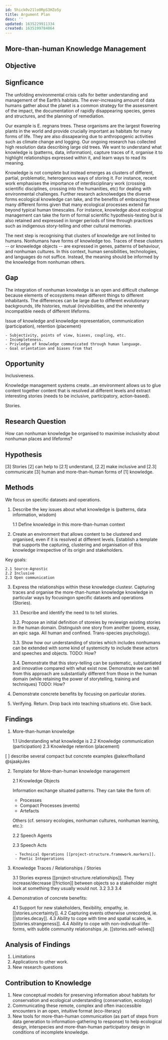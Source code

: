 ```yaml
---
id: 5hick0v21lo0RpS3HZo5y
title: Argument Plan
desc: ''
updated: 1635229911334
created: 1635199784064
---
```

## More-than-human Knowledge Management

## Objective


## Signficance

The unfolding environmental crisis calls for better understanding and management of the Earth’s habitats. The ever-increasing amount of data humans gather about the planet is a common strategy for the assessment of the impact, the documentation of rapidly disappearing species, genes and structures, and the planning of remediation.

Our example is E. regnans trees. These organisms are the largest flowering plants in the world and provide crucially important as habitats for many forms of life. They are also dissapearing due to anthropogenic activities such as climate change and logging. Our ongoing research has collected high resolution data describing large old trees. We want to understand what knowledge is (patterns, data, information), capture traces of it, organise it to highlight relationships expressed within it, and learn ways to read its meaning. 

Knowledge is not complete but instead emerges as clusters of different, partial, problematic, heterogenous ways of storing it. For instance, recent work emphasises the importance of interdisciplinary work (crossing scientific disciplines, crossing into the humanities, etc) for dealing with environmental challenges. Further research acknolwedges the diverse forms ecological knowledge can take, and the benefits of embracing these many different forms given that many ecological processes extend far beyond typical human timescales. For instance, knowledge about ecological management can take the form of formal scientific hypothesis-testing but is also retained and expressed in longer periods of time through practices such as indigenous story-telling and other cultural memories.

The next step is recognising that  clusters of knowledge are not limited to humans. Nonhumans have forms of knowledge too. Traces of these clusters -- or knoweledge objects -- are expressed in genes, patterns of behaviour, and nonhuman cultures. In this context, human sensibilities, technologies, and languages do not suffice. Instead, the meaning should be informed by the knowledge from nonhuman others.

<!--- However, humans most frequently collect data for financial gain or other self-serving goals. The resulting description often flatten the natural world into resources and commodities, minimizing the richness and expressiveness of nonhuman life. ---> 

## Gap

The integration of nonhuman knowledge is an open and difficult challenge because elements of ecosystems mean different things to different inhabitants. The differences can be large due to different evolutionary backgrounds, life histories, mutual (in)visibilities, and the inherently incompatible needs of different lifeforms.

Issue of knowledge and knowledge representation, communication (participation), retention (placement)

    - Subjectivity, points of view, biases, coupling, etc.
    - Incompleteness.
    - Privledge of knowledge communicated through human language.
    - Goal orientation and biases from that

## Opportunity

Inclusiveness.

Knowledge management systems create...an environment allows us to glue content together content that is resolved at different levels and extract interesting stories (needs to be inclusive, participatory, action-based).

Stories.

## Research Question

How can nonhuman knowledge be organised to maximise inclusivity about nonhuman places and lifeforms?

## Hypothesis

[3] Stories [2] can help to [2.1] understand, [2.2] make inclusive and [2.3] communicate [3] human and more-than-human forms of [1] knowledge.

## Methods

We focus on specific datasets and operations. 

1. Describe the key issues about what knowledge is (patterns, data information, wisdom)

    1.1 Define knowledge in this more-than-human context

2. Create an environment that allows content to be clustered and organised, even if it is  resolved at different levels.  Establish a template that supports the capturing, clustering and organisation of this knowledge irrespective of its origin and stakeholders. 

Key goals:

    2.1 Source-Agnostic
    2.2 Inclusive
    2.3 Open communication

3. Express the relationships within these knowledge clustesr. Capturing traces and organise the more-than-human knowledge knowledge in particular ways by focusingon specific datasets and operations (Stories).

    3.1. Describe and identify the need to to tell stories. 

    3.2. Propose an initial definition of storeies by reviewign existing stories  in the human domain. Distinguish one story from another (poem, essay, an epic saga. All human and confined. Trans-species psychology).

    3.3. Show how our understanding of stories which includes nonhumans can be extended with some kind of systemicity to include these actors and speeches and objects.
    TODO: How?

    3.4. Demonstrate that this story-telling can be systematic, substantiated and innovative compared with what exist now. Demonstrate we can tell from this approach are substantially different from those in the human domain (while retaining the power of storytelling, training and techniques)
    TODO: How?

4. Demonstrate concrete benefits by focusing on particular stories. 
       
5. Verifying. Return. Drop back into teaching situations etc. Give back.

## Findings

1. More-than-human knowledge

    1.1 Understanding what knowledge is
    2.2 Knowledge communication (participation)
    2.3 Knowledge retention (placement)

[ ] describe several compact but concrete examples @alexrfholland @sjaakjules

2. Template for More-than-human knowledge management

    2.1 Knowledge Objects

    <!--- define broader account of knowledge clusters so we can link together our speculative imagination about parrots in 10,000 years with protests about Indigenous mother trees with the terrestrial lidar scanning.  
    
        --->

    Information exchange situated patterns. They can take the form of:

    - Processes
    - Compact Processes (events)
    - Artefacts

    Others (cf. sensory ecologies, nonhuman cultures, nonhuman learning, etc.):

    2.2 Speech Agents

    <!--- 
    We want to include different stakeholders. Our system and approach doesn't have epistemic bias.
    
    Well, it does, unavoidably. the point is to highlight and resist it. 
    
    It is agnostic to the source. The ambition is to allow anyone to speak (this speaking can be dreamy, statistical, as a scientific paper).

    The system is willing to consider at face value any contributions, and then reject those  it considers poor quality, or reject their use for a particular purpose.
    
    But the system is trying to account for them all and honestly. Tries to find what is good/caring/inclusive/just? and glues this together. 
    
    Artists would do some kind of actions, scientists would do others. Nonhumans can't but can engage it certain ways. We want to be inclusive so we want to consider it, even though we focus on human expert interpretation. 
    <!--- nonhumans definitely have speech of some kind. which? represented here how? --->

    2.3 Speech Acts

    <!--- Focus on specific datasets and operations. We do this to provide glimpses in this overall way of interpreting things in the domain of more-than-human research. 
    
    Needs to be inclusive, participatory, action-based). Bits and pieces. Relationships between them.--->

        - Technical Operations [[project-structure.framework.markers]].
        - Poetic Inteperations 

3. Knowledge Traces / Relationships / Stories

    3.1 Stories express [[project-structure.relationships]]. They increase/decrease [[friction]] between objects so a stakeholder might look at something they usually would not.
    3.2
    3.3
    3.4

4. Demonstration of concrete benefits:

     4.1 Support for new stakeholders, flexibility, empathy, ie. [[stories.uncertainty]].
     4.2 Capturing events otherwise unrecorded, ie. [[stories.decay]].
     4.3 Ability to cope with time and spatial scales, ie. [[stories.strangeness]].
     4.4 Ability to cope with non-individual life-forms, with subtle community relationships
        ,ie. [[stories.self-selves]]
        

## Analysis of Findings

1. Limitations
2. Applications to other work.
3. New research questions


## Contribution to Knowledge
1. New conceptual models for preserving information about habitats for conservation and ecological understanding (conservation, ecology)
2. Communicating these remote, complex and often inaccessible encounters in an open, intuitive format (eco-literacy)
3. New tools for more-than-human communication (as part of steps from data generation to information-gathering to response) to help ecological design, interspecies and more-than-human participatory design in conditions of incomplete knowledge.


